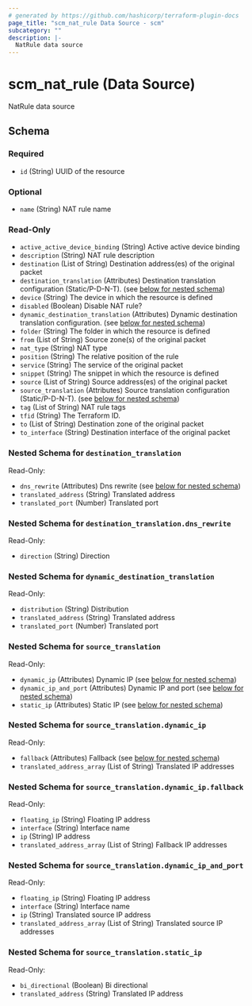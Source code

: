 ```yaml
---
# generated by https://github.com/hashicorp/terraform-plugin-docs
page_title: "scm_nat_rule Data Source - scm"
subcategory: ""
description: |-
  NatRule data source
---
```


# scm_nat_rule (Data Source)

NatRule data source



<!-- schema generated by tfplugindocs -->
## Schema

### Required

- `id` (String) UUID of the resource

### Optional

- `name` (String) NAT rule name

### Read-Only

- `active_active_device_binding` (String) Active active device binding
- `description` (String) NAT rule description
- `destination` (List of String) Destination address(es) of the original packet
- `destination_translation` (Attributes) Destination translation configuration (Static/P-D-N-T). (see [below for nested schema](#nestedatt--destination_translation))
- `device` (String) The device in which the resource is defined
- `disabled` (Boolean) Disable NAT rule?
- `dynamic_destination_translation` (Attributes) Dynamic destination translation configuration. (see [below for nested schema](#nestedatt--dynamic_destination_translation))
- `folder` (String) The folder in which the resource is defined
- `from` (List of String) Source zone(s) of the original packet
- `nat_type` (String) NAT type
- `position` (String) The relative position of the rule
- `service` (String) The service of the original packet
- `snippet` (String) The snippet in which the resource is defined
- `source` (List of String) Source address(es) of the original packet
- `source_translation` (Attributes) Source translation configuration (Static/P-D-N-T). (see [below for nested schema](#nestedatt--source_translation))
- `tag` (List of String) NAT rule tags
- `tfid` (String) The Terraform ID.
- `to` (List of String) Destination zone of the original packet
- `to_interface` (String) Destination interface of the original packet

<a id="nestedatt--destination_translation"></a>
### Nested Schema for `destination_translation`

Read-Only:

- `dns_rewrite` (Attributes) Dns rewrite (see [below for nested schema](#nestedatt--destination_translation--dns_rewrite))
- `translated_address` (String) Translated address
- `translated_port` (Number) Translated port

<a id="nestedatt--destination_translation--dns_rewrite"></a>
### Nested Schema for `destination_translation.dns_rewrite`

Read-Only:

- `direction` (String) Direction



<a id="nestedatt--dynamic_destination_translation"></a>
### Nested Schema for `dynamic_destination_translation`

Read-Only:

- `distribution` (String) Distribution
- `translated_address` (String) Translated address
- `translated_port` (Number) Translated port


<a id="nestedatt--source_translation"></a>
### Nested Schema for `source_translation`

Read-Only:

- `dynamic_ip` (Attributes) Dynamic IP (see [below for nested schema](#nestedatt--source_translation--dynamic_ip))
- `dynamic_ip_and_port` (Attributes) Dynamic IP and port (see [below for nested schema](#nestedatt--source_translation--dynamic_ip_and_port))
- `static_ip` (Attributes) Static IP (see [below for nested schema](#nestedatt--source_translation--static_ip))

<a id="nestedatt--source_translation--dynamic_ip"></a>
### Nested Schema for `source_translation.dynamic_ip`

Read-Only:

- `fallback` (Attributes) Fallback (see [below for nested schema](#nestedatt--source_translation--dynamic_ip--fallback))
- `translated_address_array` (List of String) Translated IP addresses

<a id="nestedatt--source_translation--dynamic_ip--fallback"></a>
### Nested Schema for `source_translation.dynamic_ip.fallback`

Read-Only:

- `floating_ip` (String) Floating IP address
- `interface` (String) Interface name
- `ip` (String) IP address
- `translated_address_array` (List of String) Fallback IP addresses



<a id="nestedatt--source_translation--dynamic_ip_and_port"></a>
### Nested Schema for `source_translation.dynamic_ip_and_port`

Read-Only:

- `floating_ip` (String) Floating IP address
- `interface` (String) Interface name
- `ip` (String) Translated source IP address
- `translated_address_array` (List of String) Translated source IP addresses


<a id="nestedatt--source_translation--static_ip"></a>
### Nested Schema for `source_translation.static_ip`

Read-Only:

- `bi_directional` (Boolean) Bi directional
- `translated_address` (String) Translated IP address
